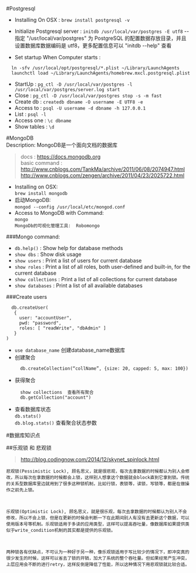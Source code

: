 #Postgresql  
* Installing On OSX :  `brew install postgresql -v`  
* Initialize Postgresql server : `initdb /usr/local/var/postgres -E utf8`    --指定 "/usr/local/var/postgres" 为 PostgreSQL 的配置数据存放目录，并且设置数据库数据编码是 utf8，更多配置信息可以 "initdb --help" 查看   

* Set startup When Computer starts :
```
  ln -sfv /usr/local/opt/postgresql/*.plist ~/Library/LaunchAgents
  launchctl load ~/Library/LaunchAgents/homebrew.mxcl.postgresql.plist
```
* StartUp      : `pg_ctl -D /usr/local/var/postgres -l /usr/local/var/postgres/server.log start`    
* Close        : `pg_ctl -D /usr/local/var/postgres stop -s -m fast`   
* Create db    : `createdb dbname -O username -E UTF8 -e`  
* Access to    : `psql -U username -d dbname -h 127.0.0.1`  
* List         : `psql -l`  
* Access one   : `\c dbname`  
* Show tables  : `\d`  


#MongoDB   
Description:  MongoDB是一个面向文档的数据库    
  > docs  :  https://docs.mongodb.org    
  > basic command :    
  http://www.cnblogs.com/TankMa/archive/2011/06/08/2074947.html  
  http://www.cnblogs.com/zengen/archive/2011/04/23/2025722.html   
  
* Installing on OSX:    
   `brew install mongodb`  
* 启动MongoDB:  
   `mongod --config /usr/local/etc/mongod.conf`  
* Access to MongoDB with Command:  
   `mongo`    
`MongoDb的可视化管理工具:  Robomongo   `  

###Mongo command:   
* `db.help()`          :  Show help for database methods  
* `show dbs`           :  Show disk usage  
* `show users`         :  Print a list of users for current database  
* `show roles`         :  Print a list of all roles, both user-defined and built-in, for the current database   
* `show collections`   :  Print a list of all collections for current database     
* `show databases`     :  Print a list of all available databases      

###Create users  
```
  db.createUser(
   {
     user: "accountUser",
     pwd: "password",
     roles: [ "readWrite", "dbAdmin" ]
   }
)
```
* `use database_name`  创建database_name数据库        
* 创建聚合   
  ```
    db.createCollection(“collName”, {size: 20, capped: 5, max: 100})           
  ```
* 获得聚合    
  ```
    show collections  查看所有聚合  
    db.getCollection("account")  
  ```
* 查看数据库状态  
`db.stats()`  
`db.blog.stats()`  查看聚合状态参数  








#数据库知识点  

##乐观锁 和 悲观锁 
> http://blog.codingnow.com/2014/12/skynet_spinlock.html   

```
悲观锁(Pessimistic Lock), 顾名思义，就是很悲观，每次去拿数据的时候都认为别人会修改，所以每次在拿数据的时候都会上锁，这样别人想拿这个数据就会block直到它拿到锁。传统的关系型数据库里边就用到了很多这种锁机制，比如行锁，表锁等，读锁，写锁等，都是在做操作之前先上锁。



乐观锁(Optimistic Lock), 顾名思义，就是很乐观，每次去拿数据的时候都认为别人不会修改，所以不会上锁，但是在更新的时候会判断一下在此期间别人有没有去更新这个数据，可以使用版本号等机制。乐观锁适用于多读的应用类型，这样可以提高吞吐量，像数据库如果提供类似于write_condition机制的其实都是提供的乐观锁。



两种锁各有优缺点，不可认为一种好于另一种，像乐观锁适用于写比较少的情况下，即冲突真的很少发生的时候，这样可以省去了锁的开销，加大了系统的整个吞吐量。但如果经常产生冲突，上层应用会不断的进行retry，这样反倒是降低了性能，所以这种情况下用悲观锁就比较合适。
```  


  


   
